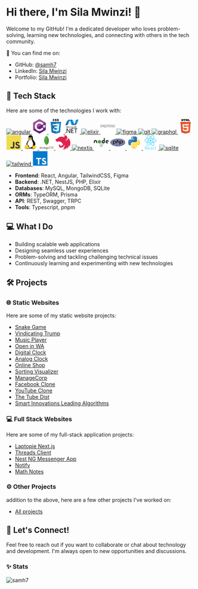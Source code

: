 # Hi there, I'm Sila Mwinzi! 👋

Welcome to my GitHub! I'm a dedicated developer who loves problem-solving, learning new technologies, and connecting with others in the tech community.

🔗 You can find me on:

- GitHub: [@samh7](https://github.com/do3e7)
- LinkedIn: [Sila Mwinzi](https://linkedin.com/in/johndoe)
- Portfolio: [Sila Mwinzi](https://sylvester-sila.netlify.app)

## 🚀 Tech Stack

Here are some of the technologies I work with:


<p align="left"> <a href="https://angular.io" target="_blank" rel="noreferrer"> <img src="https://angular.io/assets/images/logos/angular/angular.svg" alt="angular" width="40" height="40"/> </a> <a href="https://www.w3schools.com/cs/" target="_blank" rel="noreferrer"> <img src="https://raw.githubusercontent.com/devicons/devicon/master/icons/csharp/csharp-original.svg" alt="csharp" width="40" height="40"/> </a> <a href="https://www.w3schools.com/css/" target="_blank" rel="noreferrer"> <img src="https://raw.githubusercontent.com/devicons/devicon/master/icons/css3/css3-original-wordmark.svg" alt="css3" width="40" height="40"/> </a> <a href="https://dotnet.microsoft.com/" target="_blank" rel="noreferrer"> <img src="https://raw.githubusercontent.com/devicons/devicon/master/icons/dot-net/dot-net-original-wordmark.svg" alt="dotnet" width="40" height="40"/> </a> <a href="https://elixir-lang.org" target="_blank" rel="noreferrer"> <img src="https://www.vectorlogo.zone/logos/elixir-lang/elixir-lang-icon.svg" alt="elixir" width="40" height="40"/> </a> <a href="https://expressjs.com" target="_blank" rel="noreferrer"> <img src="https://raw.githubusercontent.com/devicons/devicon/master/icons/express/express-original-wordmark.svg" alt="express" width="40" height="40"/> </a> <a href="https://www.figma.com/" target="_blank" rel="noreferrer"> <img src="https://www.vectorlogo.zone/logos/figma/figma-icon.svg" alt="figma" width="40" height="40"/> </a> <a href="https://git-scm.com/" target="_blank" rel="noreferrer"> <img src="https://www.vectorlogo.zone/logos/git-scm/git-scm-icon.svg" alt="git" width="40" height="40"/> </a> <a href="https://graphql.org" target="_blank" rel="noreferrer"> <img src="https://www.vectorlogo.zone/logos/graphql/graphql-icon.svg" alt="graphql" width="40" height="40"/> </a> <a href="https://www.w3.org/html/" target="_blank" rel="noreferrer"> <img src="https://raw.githubusercontent.com/devicons/devicon/master/icons/html5/html5-original-wordmark.svg" alt="html5" width="40" height="40"/> </a> <a href="https://developer.mozilla.org/en-US/docs/Web/JavaScript" target="_blank" rel="noreferrer"> <img src="https://raw.githubusercontent.com/devicons/devicon/master/icons/javascript/javascript-original.svg" alt="javascript" width="40" height="40"/> </a> <a href="https://www.linux.org/" target="_blank" rel="noreferrer"> <img src="https://raw.githubusercontent.com/devicons/devicon/master/icons/linux/linux-original.svg" alt="linux" width="40" height="40"/> </a> <a href="https://www.mongodb.com/" target="_blank" rel="noreferrer"> <img src="https://raw.githubusercontent.com/devicons/devicon/master/icons/mongodb/mongodb-original-wordmark.svg" alt="mongodb" width="40" height="40"/> </a> <a href="https://nestjs.com/" target="_blank" rel="noreferrer"> <img src="https://raw.githubusercontent.com/devicons/devicon/master/icons/nestjs/nestjs-plain.svg" alt="nestjs" width="40" height="40"/> </a> <a href="https://nextjs.org/" target="_blank" rel="noreferrer"> <img src="https://cdn.worldvectorlogo.com/logos/nextjs-2.svg" alt="nextjs" width="40" height="40"/> </a> <a href="https://nodejs.org" target="_blank" rel="noreferrer"> <img src="https://raw.githubusercontent.com/devicons/devicon/master/icons/nodejs/nodejs-original-wordmark.svg" alt="nodejs" width="40" height="40"/> </a> <a href="https://www.php.net" target="_blank" rel="noreferrer"> <img src="https://raw.githubusercontent.com/devicons/devicon/master/icons/php/php-original.svg" alt="php" width="40" height="40"/> </a> <a href="https://www.python.org" target="_blank" rel="noreferrer"> <img src="https://raw.githubusercontent.com/devicons/devicon/master/icons/python/python-original.svg" alt="python" width="40" height="40"/> </a> <a href="https://reactjs.org/" target="_blank" rel="noreferrer"> <img src="https://raw.githubusercontent.com/devicons/devicon/master/icons/react/react-original-wordmark.svg" alt="react" width="40" height="40"/> </a> <a href="https://www.sqlite.org/" target="_blank" rel="noreferrer"> <img src="https://www.vectorlogo.zone/logos/sqlite/sqlite-icon.svg" alt="sqlite" width="40" height="40"/> </a> <a href="https://tailwindcss.com/" target="_blank" rel="noreferrer"> <img src="https://www.vectorlogo.zone/logos/tailwindcss/tailwindcss-icon.svg" alt="tailwind" width="40" height="40"/> </a> <a href="https://www.typescriptlang.org/" target="_blank" rel="noreferrer"> <img src="https://raw.githubusercontent.com/devicons/devicon/master/icons/typescript/typescript-original.svg" alt="typescript" width="40" height="40"/> </a> </p>

- **Frontend**: React, Angular, TailwindCSS, Figma
- **Backend**: .NET, NestJS, PHP, Elixir
- **Databases**: MySQL, MongoDB, SQLite
- **ORMs**: TypeORM, Prisma
- **API**: REST, Swagger, TRPC
- **Tools**: Typescript, pnpm

## 💻 What I Do

- Building scalable web applications
- Designing seamless user experiences
- Problem-solving and tackling challenging technical issues
- Continuously learning and experimenting with new technologies

## 🛠 Projects

### 🌐 Static Websites

Here are some of my static website projects:

- [Snake Game](https://github.com/samh7/snake-game)
- [Vindicating Trump](https://github.com/samh7/vindicating-trump)
- [Music Player](https://github.com/samh7/music_player)
- [Open in WA](https://github.com/samh7/open-in-wa)
- [Digital Clock](https://github.com/samh7/digital-clock)
- [Analog Clock](https://github.com/samh7/analog-clock)
- [Online Shop](https://github.com/samh7/online-shop)
- [Sorting Visualizer](https://github.com/samh7/sorting-visualizer)
- [ManageCorp](https://github.com/samh7/ManageCorp)
- [Facebook Clone](https://github.com/samh7/facebook-clone)
- [YouTube Clone](https://github.com/samh7/youtube_clone)
- [The Tube Dist](https://github.com/samh7/the-tube-dist)
- [Smart Innovations Leading Algorithms](https://github.com/samh7/SmartInnovationsLeadingAlgorithms)

### 💻 Full Stack Websites

Here are some of my full-stack application projects:

- [Laptopie Next.js](https://github.com/samh7/laptopie-nextjs)
- [Threads Client](https://github.com/samh7/threads-client)
- [Nest NG Messenger App](https://github.com/samh7/nest-ng-messenger-app)
- [Notify](https://github.com/samh7/notify)
- [Math Notes](https://github.com/samh7/math-notes)

### ⚙️ Other Projects

addition to the above, here are a few other projects I've worked on:

- [All projects](https://github.com/samh7?tab=repositories)

## 🤝 Let's Connect!

Feel free to reach out if you want to collaborate or chat about technology and development. I'm always open to new opportunities and discussions.


### ✨ Stats

<p><img align="center" src="https://github-readme-streak-stats.herokuapp.com/?user=samh7&" alt="samh7" /></p>
